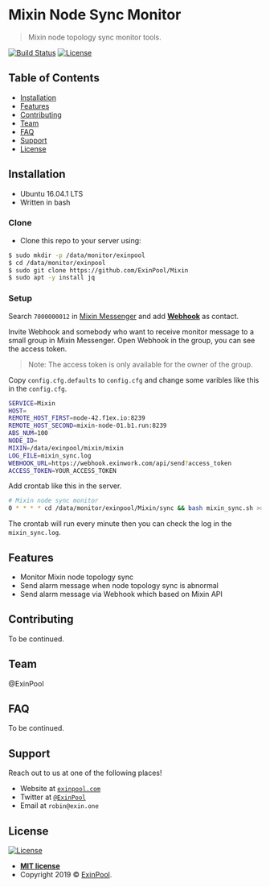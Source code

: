 # Mixin Node Sync Monitor

> Mixin node topology sync monitor tools.

[![Build Status](http://img.shields.io/travis/badges/badgerbadgerbadger.svg?style=flat-square)](https://travis-ci.org/badges/badgerbadgerbadger) [![License](http://img.shields.io/:license-mit-blue.svg?style=flat-square)](http://badges.mit-license.org)

## Table of Contents

- [Installation](#installation)
- [Features](#features)
- [Contributing](#contributing)
- [Team](#team)
- [FAQ](#faq)
- [Support](#support)
- [License](#license)

## Installation

- Ubuntu 16.04.1 LTS
- Written in bash

### Clone

- Clone this repo to your server using:

``` bash
$ sudo mkdir -p /data/monitor/exinpool
$ cd /data/monitor/exinpool
$ sudo git clone https://github.com/ExinPool/Mixin
$ sudo apt -y install jq
```

### Setup

Search `7000000012` in [Mixin Messenger](https://mixin.one/messenger) and add **[Webhook](https://mixin.one/codes/4d792128-1db8-4baf-8d90-d0d8189a4a7e)** as contact.

Invite Webhook and somebody who want to receive monitor message to a small group in Mixin Messenger. Open Webhook in the group, you can see the access token.

> Note: The access token is only available for the owner of the group.

Copy `config.cfg.defaults` to `config.cfg` and change some varibles like this in the `config.cfg`.

``` bash
SERVICE=Mixin
HOST=
REMOTE_HOST_FIRST=node-42.f1ex.io:8239
REMOTE_HOST_SECOND=mixin-node-01.b1.run:8239
ABS_NUM=100
NODE_ID=
MIXIN=/data/exinpool/mixin/mixin
LOG_FILE=mixin_sync.log
WEBHOOK_URL=https://webhook.exinwork.com/api/send?access_token
ACCESS_TOKEN=YOUR_ACCESS_TOKEN
```

Add crontab like this in the server.

``` bash
# Mixin node sync monitor
0 * * * * cd /data/monitor/exinpool/Mixin/sync && bash mixin_sync.sh >> mixin_sync.log &
```

The crontab will run every minute then you can check the log in the `mixin_sync.log`.

## Features

- Monitor Mixin node topology sync
- Send alarm message when node topology sync is abnormal
- Send alarm message via Webhook which based on Mixin API

## Contributing

To be continued.

## Team

@ExinPool

## FAQ

To be continued.

## Support

Reach out to us at one of the following places!

- Website at <a href="https://exinpool.com" target="_blank">`exinpool.com`</a>
- Twitter at <a href="http://twitter.com/ExinPool" target="_blank">`@ExinPool`</a>
- Email at `robin@exin.one`

## License

[![License](http://img.shields.io/:license-mit-blue.svg?style=flat-square)](http://badges.mit-license.org)

- **[MIT license](https://opensource.org/licenses/mit-license.php)**
- Copyright 2019 © <a href="https://exinpool.com" target="_blank">ExinPool</a>.